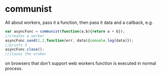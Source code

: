 communist
=========

All about workers, pass it a function, then pass it data and a callback, e.g.

```javascript
var asyncFunc = communist(function(a,b){return a + b});
//creates a worker
asyncFunc.send(1,2,function(err, data){console.log(data)});
//prints 3
asyncFunc.close();
//closes the wroker
```

on browsers that don't support web workers function is executed in normal process. 
